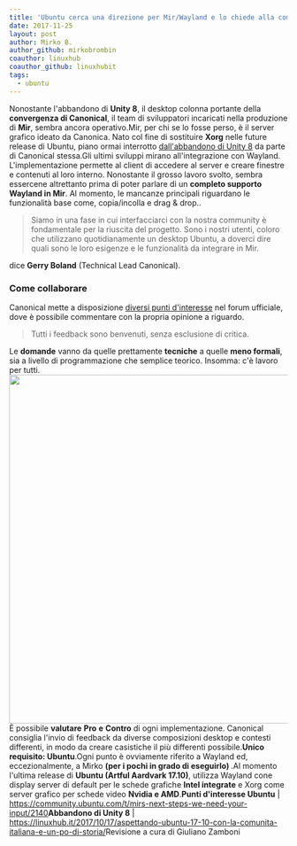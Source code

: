 ```yaml
---
title: 'Ubuntu cerca una direzione per Mir/Wayland e lo chiede alla community'
date: 2017-11-25
layout: post
author: Mirko B.
author_github: mirkobrombin
coauthor: linuxhub
coauthor_github: linuxhubit
tags:
  - ubuntu
---
```

Nonostante l'abbandono di <strong>Unity 8</strong>, il desktop colonna portante della <strong>convergenza di Canonical</strong>, il team di sviluppatori incaricati nella produzione di <strong>Mir</strong>, sembra ancora operativo.Mir, per chi se lo fosse perso,  è il server grafico ideato da Canonica. Nato col fine di sostituire <strong>Xorg</strong> nelle future release di Ubuntu, piano ormai interrotto <a href="https://linuxhub.it/2017/10/17/aspettando-ubuntu-17-10-con-la-comunita-italiana-e-un-po-di-storia/">dall'abbandono di Unity 8</a> da parte di Canonical stessa.Gli ultimi sviluppi mirano all'integrazione con Wayland. L'implementazione permette al client di accedere al server e creare finestre e  contenuti al loro interno. Nonostante il grosso lavoro svolto, sembra essercene altrettanto prima di poter parlare di un <strong>completo supporto Wayland in Mir</strong>. Al momento, le mancanze principali riguardano le funzionalità base come, copia/incolla e drag &amp; drop..<blockquote>Siamo in una fase in cui interfacciarci con la nostra community è fondamentale per la riuscita del progetto. Sono i nostri utenti, coloro che utilizzano quotidianamente un desktop Ubuntu, a doverci dire quali sono le loro esigenze e le funzionalità da integrare in Mir.</blockquote>dice <strong>Gerry Boland</strong> (Technical Lead Canonical).<h3>Come collaborare</h3>Canonical mette a disposizione <a href="https://community.ubuntu.com/t/mirs-next-steps-we-need-your-input/2140">diversi punti d'interesse</a> nel forum ufficiale, dove è possibile commentare con la propria opinione a riguardo.<blockquote>Tutti i feedback sono benvenuti, senza esclusione di critica.</blockquote>Le <strong>domande</strong> vanno da quelle prettamente <strong>tecniche</strong> a quelle <strong>meno formali</strong>, sia a livello di programmazione che semplice teorico. Insomma: c'è lavoro per tutti.<img class="aligncenter size-full wp-image-3026 size-full wp-image-225" src="https://linuxhub.it/wordpress/wp-content/uploads/2017/11/ubuntu-daily-build.jpg" alt="" width="1200" height="630" />È possibile <strong>valutare</strong> <strong>Pro</strong> <strong>e</strong> <strong>Contro</strong> di ogni implementazione. Canonical consiglia l'invio di feedback da diverse composizioni desktop e contesti differenti, in modo da creare casistiche il più differenti possibile.<strong>Unico requisito: Ubuntu</strong>.Ogni punto è ovviamente riferito a Wayland ed, eccezionalmente, a Mirko <strong>(per i pochi in grado di eseguirlo) </strong>.Al momento l'ultima release di <strong>Ubuntu (Artful Aardvark 17.10)</strong>, utilizza Wayland cone display server di default per le schede grafiche <strong>Intel integrate</strong> e Xorg come server grafico per schede video <strong>Nvidia e AMD</strong>.<strong>Punti d'interesse Ubuntu</strong> | <a href="https://community.ubuntu.com/t/mirs-next-steps-we-need-your-input/2140">https://community.ubuntu.com/t/mirs-next-steps-we-need-your-input/2140</a><strong>Abbandono di Unity 8</strong> | <a href="https://linuxhub.it/2017/10/17/aspettando-ubuntu-17-10-con-la-comunita-italiana-e-un-po-di-storia/">https://linuxhub.it/2017/10/17/aspettando-ubuntu-17-10-con-la-comunita-italiana-e-un-po-di-storia/</a>Revisione a cura di Giuliano Zamboni